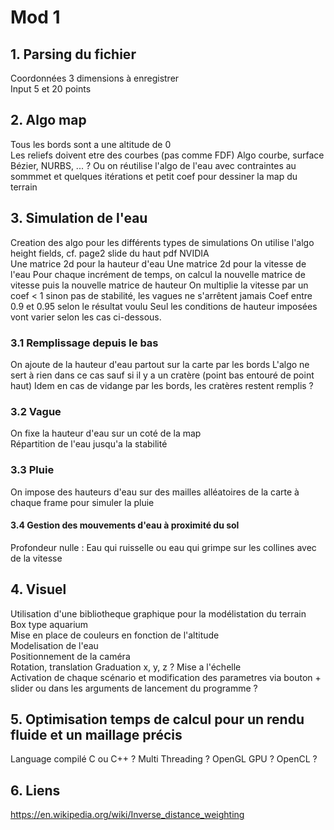 # Mod 1

## 1. Parsing du fichier
Coordonnées 3 dimensions à enregistrer  
Input 5 et 20 points

## 2. Algo map
Tous les bords sont a une altitude de 0  
Les reliefs doivent etre des courbes (pas comme FDF)
Algo courbe, surface Bézier, NURBS, ... ?
Ou on réutilise l'algo de l'eau avec contraintes au sommmet et quelques itérations et petit coef pour dessiner la map du terrain

## 3. Simulation de l'eau
Creation des algo pour les différents types de simulations 
On utilise l'algo height fields, cf. page2 slide du haut pdf NVIDIA  
Une matrice 2d pour la hauteur d'eau 
Une matrice 2d pour la vitesse de l'eau 
Pour chaque incrément de temps, on calcul la nouvelle matrice de vitesse puis la nouvelle matrice de hauteur 
On multiplie la vitesse par un coef < 1 sinon pas de stabilité, les vagues ne s'arrêtent jamais 
Coef entre 0.9 et 0.95 selon le résultat voulu 
Seul les conditions de hauteur imposées vont varier selon les cas ci-dessous. 

### 3.1 Remplissage depuis le bas
On ajoute de la hauteur d'eau partout sur la carte par les bords
L'algo ne sert à rien dans ce cas sauf si il y a un cratère (point bas entouré de point haut)
Idem en cas de vidange par les bords, les cratères restent remplis ?

### 3.2 Vague
On fixe la hauteur d'eau sur un coté de la map  
Répartition de l'eau jusqu'a la stabilité

### 3.3 Pluie
On impose des hauteurs d'eau sur des mailles alléatoires de la carte à chaque frame pour simuler la pluie

#### 3.4 Gestion des mouvements d'eau à proximité du sol 
Profondeur nulle : Eau qui ruisselle ou eau qui grimpe sur les collines avec de la vitesse

## 4. Visuel
Utilisation d'une bibliotheque graphique pour la modélistation du terrain  
Box type aquarium  
Mise en place de couleurs en fonction de l'altitude  
Modelisation de l'eau  
Positionnement de la caméra  
Rotation, translation
Graduation x, y, z ?
Mise a l'échelle  
Activation de chaque scénario et modification des parametres via bouton + slider ou dans les arguments de lancement du programme ?

## 5. Optimisation temps de calcul pour un rendu fluide et un maillage précis
Language compilé C ou C++ ?
Multi Threading ?
OpenGL GPU ?
OpenCL ?

## 6. Liens
https://en.wikipedia.org/wiki/Inverse_distance_weighting
